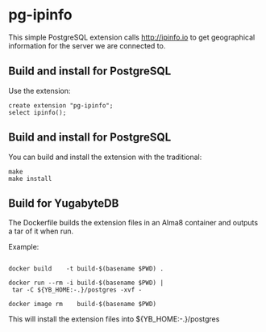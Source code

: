 # pg-ipinfo

This simple PostgreSQL extension calls http://ipinfo.io to get geographical information for the server we are connected to.

## Build and install for PostgreSQL

Use the extension:
```
create extension "pg-ipinfo";
select ipinfo();
```

## Build and install for PostgreSQL

You can build and install the extension with the traditional:
```
make
make install
```

## Build for YugabyteDB

The Dockerfile builds the extension files in an Alma8 container and outputs a tar of it when run.

Example:
```

docker build    -t build-$(basename $PWD) .

docker run --rm -i build-$(basename $PWD) | 
 tar -C ${YB_HOME:-.}/postgres -xvf -

docker image rm    build-$(basename $PWD)

``` 
This will install the extension files into ${YB_HOME:-.}/postgres

